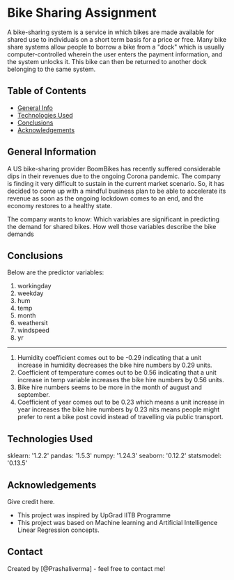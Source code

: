 # Bike Sharing Assignment
A bike-sharing system is a service in which bikes are made available for shared use to individuals on a short term basis for a price or free. Many bike share systems allow people to borrow a bike from a "dock" which is usually computer-controlled wherein the user enters the payment information, and the system unlocks it. This bike can then be returned to another dock belonging to the same system.


## Table of Contents
* [General Info](#general-information)
* [Technologies Used](#technologies-used)
* [Conclusions](#conclusions)
* [Acknowledgements](#acknowledgements)

<!-- You can include any other section that is pertinent to your problem -->

## General Information
A US bike-sharing provider BoomBikes has recently suffered considerable dips in their revenues due to the ongoing Corona pandemic. The company is finding it very difficult to sustain in the current market scenario. So, it has decided to come up with a mindful business plan to be able to accelerate its revenue as soon as the ongoing lockdown comes to an end, and the economy restores to a healthy state.

The company wants to know:
Which variables are significant in predicting the demand for shared bikes.
How well those variables describe the bike demands

<!-- You don't have to answer all the questions - just the ones relevant to your project. -->

## Conclusions
Below are the predictor variables:
1. workingday
2. weekday 
3. hum  
4. temp 
5. month  
6. weathersit    
7. windspeed  
8. yr 
----------
1. Humidity coefficient comes out to be -0.29 indicating that a unit increase in humidity decreases the bike hire numbers by 0.29 units.
2. Coefficient of temperature comes out to be 0.56 indicating that a unit increase in temp variable increases the bike hire numbers by 0.56 units. 
3. Bike hire numbers seems to be more in the month of august and september.
4. Coefficient of year comes out to be 0.23 which means a unit increase in year increases the bike hire numbers by 0.23 nits means people might prefer to rent a bike post covid instead of travelling via public transport.

<!-- You don't have to answer all the questions - just the ones relevant to your project. -->


## Technologies Used
sklearn: '1.2.2'
pandas: '1.5.3'
numpy: '1.24.3'
seaborn: '0.12.2'
statsmodel: '0.13.5'

<!-- As the libraries versions keep on changing, it is recommended to mention the version of library used in this project -->

## Acknowledgements
Give credit here.
- This project was inspired by UpGrad IITB Programme
- This project was based on Machine learning and Artificial Intelligence Linear Regression concepts.


## Contact
Created by [@Prashaliverma] - feel free to contact me!


<!-- Optional -->
<!-- ## License -->
<!-- This project is open source and available under the [... License](). -->

<!-- You don't have to include all sections - just the one's relevant to your project -->
